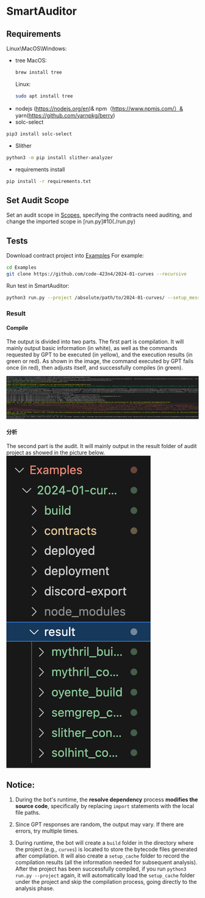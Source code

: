 # SmartAuditor

## Requirements
Linux\MacOS\Windows:
* tree
    MacOS:
    ```bash
    brew install tree
    ```
    Linux:
    ```bash
    sudo apt install tree
    ```
* nodejs (https://nodejs.org/en)& npm（https://www.npmjs.com/）& yarn(https://github.com/yarnpkg/berry)
* solc-select
```bash
pip3 install solc-select
```
* Slither
```bash
python3 -m pip install slither-analyzer
```
* requirements install
```bash
pip install -r requirements.txt
```

## Set Audit Scope

Set an audit scope in [Scopes](./Scopes/), specifying the contracts need auditing, and change the imported scope in [run.py]#10(./run.py)

## Tests
Download contract project into [Examples](./Examples/)
For example:
```bash
cd Examples
git clone https://github.com/code-423n4/2024-01-curves --recursive
```
Run test in SmartAuditor:
```bash
python3 run.py --project /absolute/path/to/2024-01-curves/ --setup_message /absolute/path/to/2024-01-curves/README.md
```

### Result

#### Compile
The output is divided into two parts. The first part is compilation. It will mainly output basic information (in white), as well as the commands requested by GPT to be executed (in yellow), and the execution results (in green or red). As shown in the image, the command executed by GPT fails once (in red), then adjusts itself, and successfully compiles (in green).

![compile](./assets/compile.png)

#### 分析

The second part is the audit. It will mainly output in the result folder of audit project as showed in the picture below.
![analyze](./assets/audit.png)


## Notice:

1. During the bot's runtime, the **resolve dependency** process **modifies the source code**, specifically by replacing `import` statements with the local file paths.

2. Since GPT responses are random, the output may vary. If there are errors, try multiple times.
3. During runtime, the bot will create a `build` folder in the directory where the project (e.g., `curves`) is located to store the bytecode files generated after compilation. It will also create a `setup_cache` folder to record the compilation results (all the information needed for subsequent analysis).
    After the project has been successfully compiled, if you run `python3 run.py --project` again, it will automatically load the `setup_cache` folder under the project and skip the compilation process, going directly to the analysis phase.


